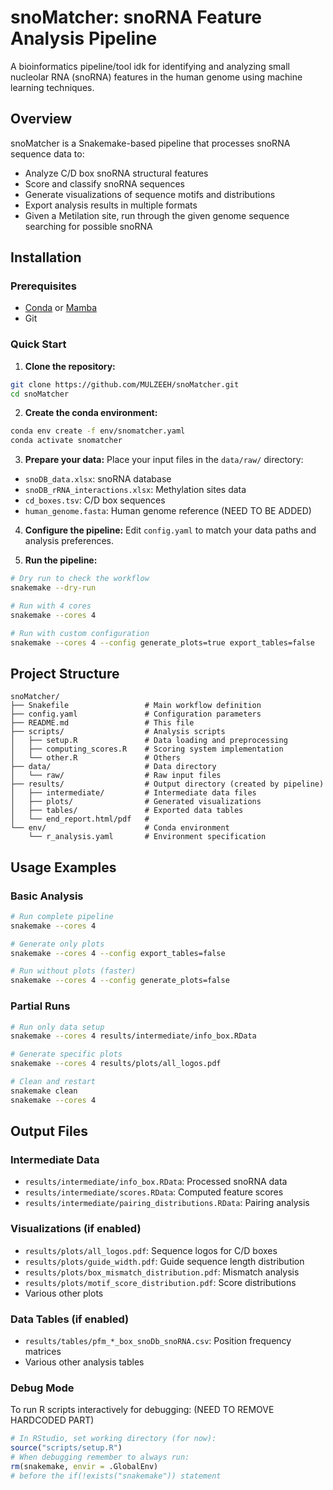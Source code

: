 # snoMatcher: snoRNA Feature Analysis Pipeline

A bioinformatics pipeline/tool idk for identifying and analyzing small nucleolar RNA (snoRNA) features in the human genome using machine learning techniques.

## Overview

snoMatcher is a Snakemake-based pipeline that processes snoRNA sequence data to:
- Analyze C/D box snoRNA structural features
- Score and classify snoRNA sequences
- Generate visualizations of sequence motifs and distributions
- Export analysis results in multiple formats
- Given a Metilation site, run through the given genome sequence searching for possible snoRNA 


## Installation

### Prerequisites

- [Conda](https://docs.conda.io/en/latest/miniconda.html) or [Mamba](https://mamba.readthedocs.io/)
- Git

### Quick Start

1. **Clone the repository:**
```bash
git clone https://github.com/MULZEEH/snoMatcher.git
cd snoMatcher
```

2. **Create the conda environment:**
```bash
conda env create -f env/snomatcher.yaml
conda activate snomatcher
```

3. **Prepare your data:**
Place your input files in the `data/raw/` directory:
- `snoDB_data.xlsx`: snoRNA database
- `snoDB_rRNA_interactions.xlsx`: Methylation sites data
- `cd_boxes.tsv`: C/D box sequences
- `human_genome.fasta`: Human genome reference (NEED TO BE ADDED) 

4. **Configure the pipeline:**
Edit `config.yaml` to match your data paths and analysis preferences.

5. **Run the pipeline:**
```bash
# Dry run to check the workflow
snakemake --dry-run

# Run with 4 cores
snakemake --cores 4

# Run with custom configuration
snakemake --cores 4 --config generate_plots=true export_tables=false
```

## Project Structure

```
snoMatcher/
├── Snakefile                 # Main workflow definition
├── config.yaml               # Configuration parameters
├── README.md                 # This file
├── scripts/                  # Analysis scripts
│   ├── setup.R               # Data loading and preprocessing
│   ├── computing_scores.R    # Scoring system implementation
│   └── other.R               # Others
├── data/                     # Data directory
│   └── raw/                  # Raw input files
├── results/                  # Output directory (created by pipeline)
│   ├── intermediate/         # Intermediate data files
│   ├── plots/                # Generated visualizations
│   ├── tables/               # Exported data tables
│   └── end_report.html/pdf   #
└── env/                      # Conda environment
    └── r_analysis.yaml       # Environment specification
```

## Usage Examples

### Basic Analysis
```bash
# Run complete pipeline
snakemake --cores 4

# Generate only plots
snakemake --cores 4 --config export_tables=false

# Run without plots (faster)
snakemake --cores 4 --config generate_plots=false
```

### Partial Runs
```bash
# Run only data setup
snakemake --cores 4 results/intermediate/info_box.RData

# Generate specific plots
snakemake --cores 4 results/plots/all_logos.pdf

# Clean and restart
snakemake clean
snakemake --cores 4
```

## Output Files

### Intermediate Data
- `results/intermediate/info_box.RData`: Processed snoRNA data
- `results/intermediate/scores.RData`: Computed feature scores
- `results/intermediate/pairing_distributions.RData`: Pairing analysis

### Visualizations (if enabled)
- `results/plots/all_logos.pdf`: Sequence logos for C/D boxes
- `results/plots/guide_width.pdf`: Guide sequence length distribution
- `results/plots/box_mismatch_distribution.pdf`: Mismatch analysis
- `results/plots/motif_score_distribution.pdf`: Score distributions
- Various other plots 

### Data Tables (if enabled)
- `results/tables/pfm_*_box_snoDb_snoRNA.csv`: Position frequency matrices
- Various other analysis tables


### Debug Mode

To run R scripts interactively for debugging: (NEED TO REMOVE HARDCODED PART)
```r
# In RStudio, set working directory (for now):
source("scripts/setup.R")
# When debugging remember to always run:
rm(snakemake, envir = .GlobalEnv)
# before the if(!exists("snakemake")) statement
```
